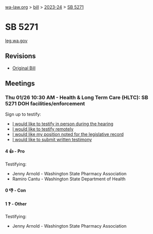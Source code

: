 [wa-law.org](/) > [bill](/bill/) > [2023-24](/bill/2023-24/) > [SB 5271](/bill/2023-24/sb/5271/)

# SB 5271
[leg.wa.gov](https://app.leg.wa.gov/billsummary?BillNumber=5271&Year=2023&Initiative=false)

## Revisions
* [Original Bill](1/)

## Meetings
### Thu 01/26 10:30 AM - Health & Long Term Care (HLTC): SB 5271 DOH facilities/enforcement
Sign up to testify:
* [I would like to testify in person during the hearing](https://app.leg.wa.gov/csi/Testifier/Add?chamber=House&mId=30486&aId=149557&caId=20588&tId=1)
* [I would like to testify remotely](https://app.leg.wa.gov/csi/Testifier/Add?chamber=House&mId=30486&aId=149557&caId=20588&tId=2)
* [I would like my position noted for the legislative record](https://app.leg.wa.gov/csi/Testifier/Add?chamber=House&mId=30486&aId=149557&caId=20588&tId=3)
* [I would like to submit written testimony](https://app.leg.wa.gov/csi/Testifier/Add?chamber=House&mId=30486&aId=149557&caId=20588&tId=4)

#### 4 👍 - Pro
Testifying:
* Jenny Arnold - Washington State Pharmacy Association
* Ramiro Cantu - Washington State Department of Health

#### 0 👎 - Con

#### 1 ❓ - Other
Testifying:
* Jenny Arnold - Washington State Pharmacy Association
